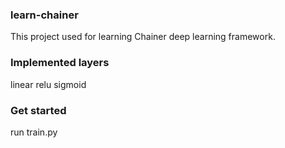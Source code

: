 ### learn-chainer
This project used for learning Chainer deep learning framework.

### Implemented layers
linear
relu
sigmoid

### Get started
run train.py
